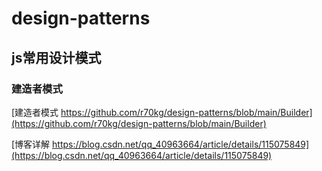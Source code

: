 # design-patterns
## js常用设计模式

### 建造者模式  

[建造者模式 https://github.com/r70kg/design-patterns/blob/main/Builder](https://github.com/r70kg/design-patterns/blob/main/Builder)  

[博客详解 https://blog.csdn.net/qq_40963664/article/details/115075849](https://blog.csdn.net/qq_40963664/article/details/115075849)

